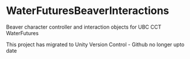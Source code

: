 # WaterFuturesBeaverInteractions
Beaver character controller and interaction objects for UBC CCT WaterFutures

This project has migrated to Unity Version Control - Github no longer upto date
